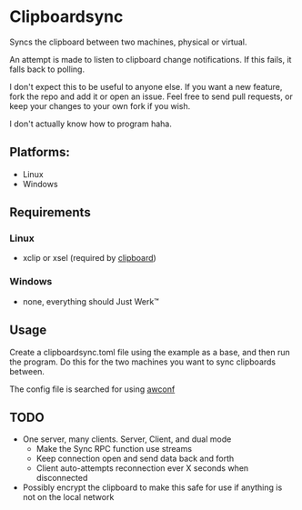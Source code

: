 # Clipboardsync
Syncs the clipboard between two machines, physical or virtual.

An attempt is made to listen to clipboard change notifications. If this fails, it falls back to polling.

I don't expect this to be useful to anyone else. If you want a new feature, fork the repo and add it or open an issue. Feel free to send pull requests, or keep your changes to your own fork if you wish.

I don't actually know how to program haha.

## Platforms:
* Linux
* Windows

## Requirements
### Linux
 * xclip or xsel (required by [clipboard](https://github.com/atotto/clipboard))

### Windows
 * none, everything should Just Werk™

## Usage
Create a clipboardsync.toml file using the example as a base, and then run the program. Do this for the two machines you want to sync clipboards between.

The config file is searched for using [awconf](https://github.com/awused/awconf)

## TODO
- One server, many clients. Server, Client, and dual mode
  - Make the Sync RPC function use streams
  - Keep connection open and send data back and forth
  - Client auto-attempts reconnection ever X seconds when disconnected
- Possibly encrypt the clipboard to make this safe for use if anything is not on the local network